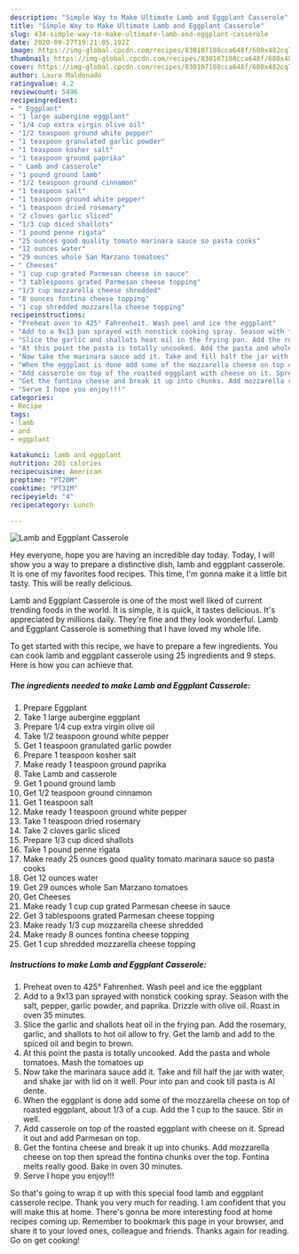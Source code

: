 ```yaml
---
description: "Simple Way to Make Ultimate Lamb and Eggplant Casserole"
title: "Simple Way to Make Ultimate Lamb and Eggplant Casserole"
slug: 434-simple-way-to-make-ultimate-lamb-and-eggplant-casserole
date: 2020-09-27T19:21:05.192Z
image: https://img-global.cpcdn.com/recipes/830107108cca648f/680x482cq70/lamb-and-eggplant-casserole-recipe-main-photo.jpg
thumbnail: https://img-global.cpcdn.com/recipes/830107108cca648f/680x482cq70/lamb-and-eggplant-casserole-recipe-main-photo.jpg
cover: https://img-global.cpcdn.com/recipes/830107108cca648f/680x482cq70/lamb-and-eggplant-casserole-recipe-main-photo.jpg
author: Laura Maldonado
ratingvalue: 4.2
reviewcount: 5496
recipeingredient:
- " Eggplant"
- "1 large aubergine eggplant"
- "1/4 cup extra virgin olive oil"
- "1/2 teaspoon ground white pepper"
- "1 teaspoon granulated garlic powder"
- "1 teaspoon kosher salt"
- "1 teaspoon ground paprika"
- " Lamb and casserole"
- "1 pound ground lamb"
- "1/2 teaspoon ground cinnamon"
- "1 teaspoon salt"
- "1 teaspoon ground white pepper"
- "1 teaspoon dried rosemary"
- "2 cloves garlic sliced"
- "1/3 cup diced shallots"
- "1 pound penne rigata"
- "25 ounces good quality tomato marinara sauce so pasta cooks"
- "12 ounces water"
- "29 ounces whole San Marzano tomatoes"
- " Cheeses"
- "1 cup cup grated Parmesan cheese in sauce"
- "3 tablespoons grated Parmesan cheese topping"
- "1/3 cup mozzarella cheese shredded"
- "8 ounces fontina cheese topping"
- "1 cup shredded mozzarella cheese topping"
recipeinstructions:
- "Preheat oven to 425° Fahrenheit. Wash peel and ice the eggplant"
- "Add to a 9x13 pan sprayed with nonstick cooking spray. Season with the salt, pepper, garlic powder, and paprika. Drizzle with olive oil. Roast in oven 35 minutes."
- "Slice the garlic and shallots heat oil in the frying pan. Add the rosemary, garlic, and shallots to hot oil allow to fry. Get the lamb and add to the spiced oil and begin to brown."
- "At this point the pasta is totally uncooked. Add the pasta and whole tomatoes. Mash the tomatoes up"
- "Now take the marinara sauce add it. Take and fill half the jar with water, and shake jar with lid on it well. Pour into pan and cook till pasta is Al dente."
- "When the eggplant is done add some of the mozzarella cheese on top of roasted eggplant, about 1/3 of a cup. Add the 1 cup to the sauce. Stir in well."
- "Add casserole on top of the roasted eggplant with cheese on it. Spread it out and add Parmesan on top."
- "Get the fontina cheese and break it up into chunks. Add mozzarella cheese on top then spread the fontina chunks over the top. Fontina melts really good. Bake in oven 30 minutes."
- "Serve I hope you enjoy!!!"
categories:
- Recipe
tags:
- lamb
- and
- eggplant

katakunci: lamb and eggplant 
nutrition: 201 calories
recipecuisine: American
preptime: "PT20M"
cooktime: "PT31M"
recipeyield: "4"
recipecategory: Lunch

---
```



![Lamb and Eggplant Casserole](https://img-global.cpcdn.com/recipes/830107108cca648f/680x482cq70/lamb-and-eggplant-casserole-recipe-main-photo.jpg)

Hey everyone, hope you are having an incredible day today. Today, I will show you a way to prepare a distinctive dish, lamb and eggplant casserole. It is one of my favorites food recipes. This time, I'm gonna make it a little bit tasty. This will be really delicious.

Lamb and Eggplant Casserole is one of the most well liked of current trending foods in the world. It is simple, it is quick, it tastes delicious. It's appreciated by millions daily. They're fine and they look wonderful. Lamb and Eggplant Casserole is something that I have loved my whole life.




To get started with this recipe, we have to prepare a few ingredients. You can cook lamb and eggplant casserole using 25 ingredients and 9 steps. Here is how you can achieve that.

<!--inarticleads1-->

##### The ingredients needed to make Lamb and Eggplant Casserole:

1. Prepare  Eggplant
1. Take 1 large aubergine eggplant
1. Prepare 1/4 cup extra virgin olive oil
1. Take 1/2 teaspoon ground white pepper
1. Get 1 teaspoon granulated garlic powder
1. Prepare 1 teaspoon kosher salt
1. Make ready 1 teaspoon ground paprika
1. Take  Lamb and casserole
1. Get 1 pound ground lamb
1. Get 1/2 teaspoon ground cinnamon
1. Get 1 teaspoon salt
1. Make ready 1 teaspoon ground white pepper
1. Take 1 teaspoon dried rosemary
1. Take 2 cloves garlic sliced
1. Prepare 1/3 cup diced shallots
1. Take 1 pound penne rigata
1. Make ready 25 ounces good quality tomato marinara sauce so pasta cooks
1. Get 12 ounces water
1. Get 29 ounces whole San Marzano tomatoes
1. Get  Cheeses
1. Make ready 1 cup cup grated Parmesan cheese in sauce
1. Get 3 tablespoons grated Parmesan cheese topping
1. Make ready 1/3 cup mozzarella cheese shredded
1. Make ready 8 ounces fontina cheese topping
1. Get 1 cup shredded mozzarella cheese topping




<!--inarticleads2-->

##### Instructions to make Lamb and Eggplant Casserole:

1. Preheat oven to 425° Fahrenheit. Wash peel and ice the eggplant
1. Add to a 9x13 pan sprayed with nonstick cooking spray. Season with the salt, pepper, garlic powder, and paprika. Drizzle with olive oil. Roast in oven 35 minutes.
1. Slice the garlic and shallots heat oil in the frying pan. Add the rosemary, garlic, and shallots to hot oil allow to fry. Get the lamb and add to the spiced oil and begin to brown.
1. At this point the pasta is totally uncooked. Add the pasta and whole tomatoes. Mash the tomatoes up
1. Now take the marinara sauce add it. Take and fill half the jar with water, and shake jar with lid on it well. Pour into pan and cook till pasta is Al dente.
1. When the eggplant is done add some of the mozzarella cheese on top of roasted eggplant, about 1/3 of a cup. Add the 1 cup to the sauce. Stir in well.
1. Add casserole on top of the roasted eggplant with cheese on it. Spread it out and add Parmesan on top.
1. Get the fontina cheese and break it up into chunks. Add mozzarella cheese on top then spread the fontina chunks over the top. Fontina melts really good. Bake in oven 30 minutes.
1. Serve I hope you enjoy!!!




So that's going to wrap it up with this special food lamb and eggplant casserole recipe. Thank you very much for reading. I am confident that you will make this at home. There's gonna be more interesting food at home recipes coming up. Remember to bookmark this page in your browser, and share it to your loved ones, colleague and friends. Thanks again for reading. Go on get cooking!
